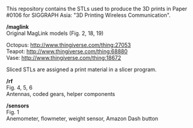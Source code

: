 This repository contains the STLs used to produce the 3D prints in Paper #0106 for SIGGRAPH Asia: "3D Printing Wireless Communication".

**/maglink**<br/>
Original MagLink models (Fig. 2, 18, 19)

Octopus: http://www.thingiverse.com/thing:27053<br/>
Teapot: http://www.thingiverse.com/thing:68880<br/>
Vase: http://www.thingiverse.com/thing:18672<br/>

Sliced STLs are assigned a print material in a slicer program.

**/rf**<br/>
Fig. 4, 5, 6<br/>
Antennas, coded gears, helper components

**/sensors**<br/>
Fig. 1<br/>
Anemometer, flowmeter, weight sensor, Amazon Dash button
